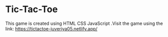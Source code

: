 # Tic-Tac-Toe
This game is created using HTML CSS JavaScript .Visit the game using the link: https://tictactoe-juveriya05.netlify.app/
